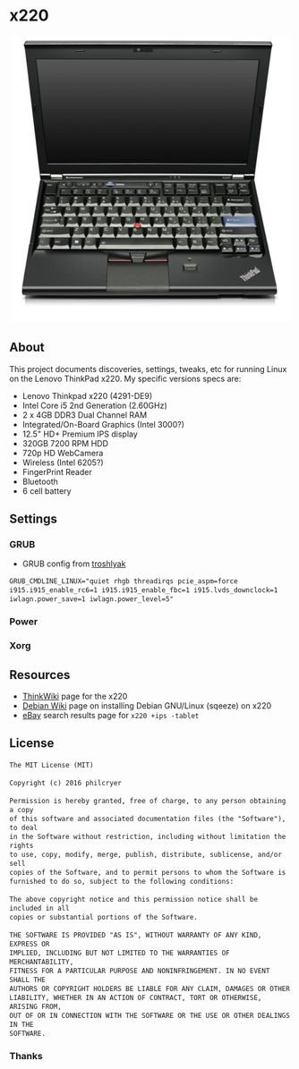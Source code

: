 # x220

<div align="center"><img src="/imgs/ThinkPadX220.png" alt="ThinkPadX220" border="0"></div>

## About

This project documents discoveries, settings, tweaks, etc for running Linux on the Lenovo ThinkPad x220. My specific versions specs are:

* Lenovo Thinkpad x220 (4291-DE9)
* Intel Core i5 2nd Generation (2.60GHz)
* 2 x 4GB DDR3 Dual Channel RAM
* Integrated/On-Board Graphics (Intel 3000?)
* 12.5" HD+ Premium IPS display
* 320GB 7200 RPM HDD
* 720p HD WebCamera
* Wireless (Intel 6205?)
* FingerPrint Reader
* Bluetooth
* 6 cell battery

## Settings

### GRUB

* GRUB config from [troshlyak](https://troshlyak.wordpress.com/2011/11/18/thinkpad-x220-the-almost-perfect-setup-fedora-16/)

```
GRUB_CMDLINE_LINUX="quiet rhgb threadirqs pcie_aspm=force i915.i915_enable_rc6=1 i915.i915_enable_fbc=1 i915.lvds_downclock=1 iwlagn.power_save=1 iwlagn.power_level=5"
```

### Power

### Xorg

## Resources

* [ThinkWiki](www.thinkwiki.org/wiki/Category:X220) page for the x220
* [Debian Wiki](https://wiki.debian.org/InstallingDebianOn/Thinkpad/X220/squeeze) page on installing Debian GNU/Linux (sqeeze) on x220
* [eBay](http://www.ebay.com/sch/i.html?x220+%2Bips+-tablet.TRS1&_nkw=x220+%2Bips+-tablet&_sacat=0) search results page for `x220 +ips -tablet`


## License

```
The MIT License (MIT)

Copyright (c) 2016 philcryer

Permission is hereby granted, free of charge, to any person obtaining a copy
of this software and associated documentation files (the "Software"), to deal
in the Software without restriction, including without limitation the rights
to use, copy, modify, merge, publish, distribute, sublicense, and/or sell
copies of the Software, and to permit persons to whom the Software is
furnished to do so, subject to the following conditions:

The above copyright notice and this permission notice shall be included in all
copies or substantial portions of the Software.

THE SOFTWARE IS PROVIDED "AS IS", WITHOUT WARRANTY OF ANY KIND, EXPRESS OR
IMPLIED, INCLUDING BUT NOT LIMITED TO THE WARRANTIES OF MERCHANTABILITY,
FITNESS FOR A PARTICULAR PURPOSE AND NONINFRINGEMENT. IN NO EVENT SHALL THE
AUTHORS OR COPYRIGHT HOLDERS BE LIABLE FOR ANY CLAIM, DAMAGES OR OTHER
LIABILITY, WHETHER IN AN ACTION OF CONTRACT, TORT OR OTHERWISE, ARISING FROM,
OUT OF OR IN CONNECTION WITH THE SOFTWARE OR THE USE OR OTHER DEALINGS IN THE
SOFTWARE.
```

### Thanks
